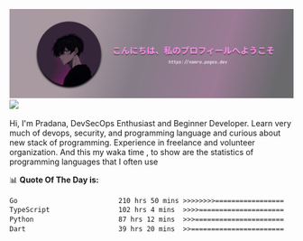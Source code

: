 ![banner](.github/profile-markdown.png)
<img src="https://user-images.githubusercontent.com/73097560/115834477-dbab4500-a447-11eb-908a-139a6edaec5c.gif"></p>

Hi, I'm Pradana, DevSecOps Enthusiast and Beginner Developer. Learn very much of devops, security, and programming language and curious about new stack of programming. Experience in freelance and volunteer organization. And this my waka time , to show are the statistics of programming languages that I often use

📊 **Quote Of The Day is:**
<!--START_SECTION:waka-->

```txt
Go                         210 hrs 50 mins >>>>>>>>=================   33.65 %
TypeScript                 102 hrs 4 mins  >>>>=====================   16.29 %
Python                     87 hrs 12 mins  >>>======================   13.92 %
Dart                       39 hrs 20 mins  >>=======================   06.28 %
```

<!--END_SECTION:waka-->
